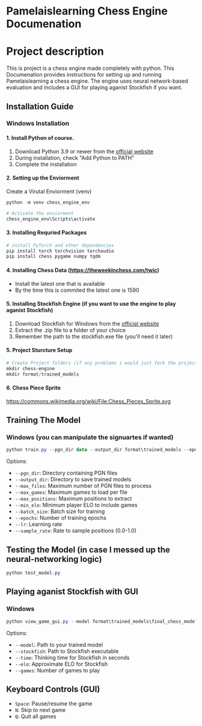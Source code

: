# Pamelaislearning Chess Engine Documenation


# Project description
This is project is a chess engine made completely with python. This Documenation provides instructions for setting up and running Pamelaislearning a chess engine. The engine uses neural network-based evaluation and includes a GUI for playing aganist Stockfish if you want.

## Installation Guide

### Windows Installation

#### 1. Install Python of course.
1. Download Python 3.9 or newer from the [official website](https://www.python.org/downloads/windows/)
2. During installation, check "Add Python to PATH"
3. Complete the installation

#### 2. Setting up the Enviorment
Create a Virutal Enviorment (venv)
```powershell
python -m venv chess_engine_env

# Activate the enviorment
chess_engine_env\Scripts\activate
```

#### 3. Installing Requried Packages
```powershell
# install PyTorch and other dependencies
pip install torch torchvision torchaudio
pip install chess pygame numpy tqdm
```

#### 4. Installing Chess Data (https://theweekinchess.com/twic)
- Install the latest one that is available
- By the time this is commited the latest one is 1590

#### 5. Installing Stockfish Engine (if you want to use the engine to play aganist Stockfish)
1. Download Stockfish for Windows from the [official website](https://stockfishchess.org/download/)
2. Extract the .zip file to a folder of your choice
3. Remember the path to the stockfish.exe file (you'll need it later)

#### 5. Project Sturcture Setup
```powershell
# Create Project folders (if any problems i would just fork the project for Pamelaislearning chess engine)
mkdir chess-engine
mkdir format/trained_models
```

#### 6. Chess Piece Sprite
https://commons.wikimedia.org/wiki/File:Chess_Pieces_Sprite.svg

## Training The Model

### Windows (you can manipulate the signuartes if wanted)
```powershell
python train.py --pgn_dir data --output_dir format\trained_models --epochs 10 --batch_size 32
```

Options:
- `--pgn_dir`: Directory containing PGN files
- `--output_dir`: Directory to save trained models
- `--max_files`: Maximum number of PGN files to process
- `--max_games`: Maximum games to load per file
- `--max_positions`: Maximum positions to extract
- `--min_elo`: Minimum player ELO to include games
- `--batch_size`: Batch size for training
- `--epochs`: Number of training epochs
- `--lr`: Learning rate
- `--sample_rate`: Rate to sample positions (0.0-1.0)

## Testing the Model (in case I messed up the neural-networking logic)
```powershell
python test_model.py
```

## Playing aganist Stockfish with GUI

### Windows
```powershell
python view_game_gui.py --model format\trained_models\final_chess_model.pth --stockfish C:\path\to\stockfish.exe --time 0.5 --elo 1500
```

Options:
- `--model`: Path to your trained model
- `--stockfish`: Path to Stockfish executable
- `--time`: Thinking time for Stockfish in seconds
- `--elo`: Approximate ELO for Stockfish
- `--games`: Number of games to play

## Keyboard Controls (GUI)
- `Space`: Pause/resume the game
- `N`: Skip to next game
- `Q`: Quit all games
